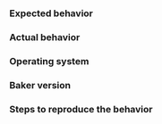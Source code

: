 ### Expected behavior


### Actual behavior


### Operating system


### Baker version


### Steps to reproduce the behavior

